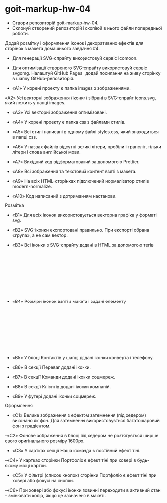 # goit-markup-hw-04

- Створи репозиторій goit-markup-hw-04.
- Склонуй створений репозиторій і скопіюй в нього файли попередньої роботи.

Додай розмітку і оформлення іконок і декоративних ефектів для сторінок з макета домашнього завдання #4.

- Для генерації SVG-спрайту використовуй сервіс Icomoon.
- Для оптимізації створеного SVG-спрайту використовуй сервіс svgomg.
  Налаштуй GitHub Pages і додай посилання на живу сторінку в шапку GitHub-репозиторія.

- «A1» У корені проекту є папка images з зображеннями.

«A2» Усі векторні зображення (іконки) зібрані в SVG-спрайт icons.svg, який лежить у папці images.

- «A3» Усі векторні зображення оптимізовані.

- «A4» У корені проекту є папка css з файлами стилів.

- «A5» Всі стилі написані в одному файлі styles.css, який знаходиться в папці css.

- «A6» У назвах файлів відсутні великі літери, пробіли і трансліт, тільки літери і слова англійської мови.

- «A7» Вихідний код відформатований за допомогою Prettier.

- «A8» Всі зображення та текстовий контент взяті з макета.

- «A9» На всіх HTML-сторінках підключений нормалізатор стилів modern-normalize.

- «A10» Код написаний з дотриманням настанови.

Розмітка

- «B1» Для всіх іконок використовується векторна графіка у форматі svg.

- «B2» SVG-іконки експортовані правильно. При експорті обрана «група», а не сам вектор.

- «B3» Всі іконки з SVG-спрайту додані в HTML за допомогою тегів <svg> і <use>

- «B4» Розміри іконок взяті з макета і задані елементу <svg> в HTML-файлі.

- «B5» У блоці Контактів у шапці додані іконки конверта і телефону.

- «B6» В секції Переваг додані іконки.

- «B7» В секції Команди додані іконки соцмереж.

- «B8» В секції Клієнтів додані іконки компаній.

- «B9» У футері додані іконки соцмереж.

Оформлення

- «C1» Велике зображення з ефектом затемнення (під хедером) виконано як фон. Для затемнення використовується багатошаровий фон з градієнтом.

-«C2» Фонове зображення в блоці під хедером не розтягується ширше свого оригінального розміру 1600рх.

- «C3» У картках секції Наша команда є постійний ефект тіні.

-«C4» У картках сторінки Портфоліо є ефект тіні при ховері в будь-якому місці картки.

- «C5» У фільтрі (список кнопок) сторінки Портфоліо є ефект тіні при ховері або фокусі на кнопки.

-«C6» При ховері або фокусі іконки повинні переходити в активний стан - змінювати колір, якщо це зазначено в макеті.
